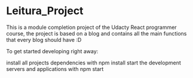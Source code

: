 # Leitura_Project

This is a module completion project of the Udacty React programmer course, the project is based on a blog and contains all the main functions that every blog should have :D

To get started developing right away:

install all projects dependencies with npm install
start the development servers and applications with npm start
